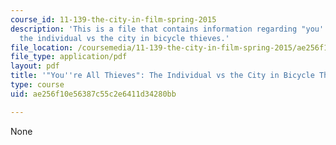 ```yaml
---
course_id: 11-139-the-city-in-film-spring-2015
description: 'This is a file that contains information regarding "you''re all thieves":
  the individual vs the city in bicycle thieves.'
file_location: /coursemedia/11-139-the-city-in-film-spring-2015/ae256f10e56387c55c2e6411d34280bb_MIT11_139S15_Paper2.pdf
file_type: application/pdf
layout: pdf
title: '"You''re All Thieves": The Individual vs the City in Bicycle Thieves'
type: course
uid: ae256f10e56387c55c2e6411d34280bb

---
```

None